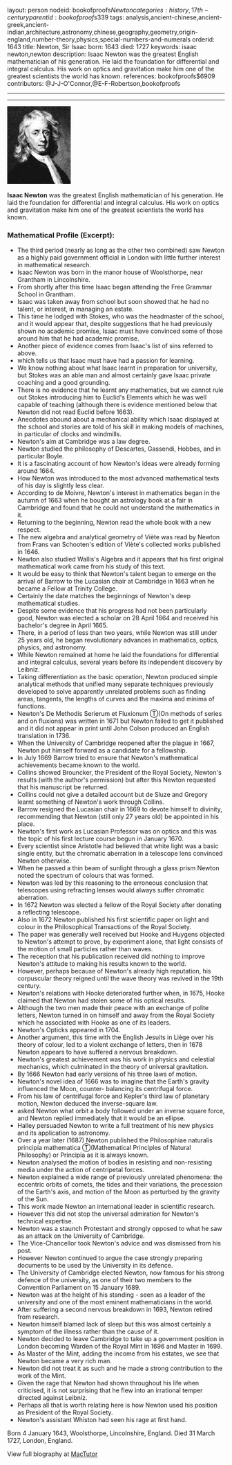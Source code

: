layout: person
nodeid: bookofproofs$Newton
categories: history,17th-century
parentid: bookofproofs$339
tags: analysis,ancient-chinese,ancient-greek,ancient-indian,architecture,astronomy,chinese,geography,geometry,origin-england,number-theory,physics,special-numbers-and-numerals
orderid: 1643
title: Newton, Sir Isaac
born: 1643
died: 1727
keywords: isaac newton,newton
description: Isaac Newton was the greatest English mathematician of his generation. He laid the foundation for differential and integral calculus. His work on optics and gravitation make him one of the greatest scientists the world has known.
references: bookofproofs$6909
contributors: @J-J-O'Connor,@E-F-Robertson,bookofproofs

---



---

![Newton.jpg](https://github.com/bookofproofs/bookofproofs.github.io/blob/main/_sources/_assets/images/portraits/Newton.jpg?raw=true)

**Isaac Newton** was the greatest English mathematician of his generation. He laid the foundation for differential and integral calculus. His work on optics and gravitation make him one of the greatest scientists the world has known.

### Mathematical Profile (Excerpt):
* The third period (nearly as long as the other two combined) saw Newton as a highly paid government official in London with little further interest in mathematical research.
* Isaac Newton was born in the manor house of Woolsthorpe, near Grantham in Lincolnshire.
* From shortly after this time Isaac began attending the Free Grammar School in Grantham.
* Isaac was taken away from school but soon showed that he had no talent, or interest, in managing an estate.
* This time he lodged with Stokes, who was the headmaster of the school, and it would appear that, despite suggestions that he had previously shown no academic promise, Isaac must have convinced some of those around him that he had academic promise.
* Another piece of evidence comes from Isaac's list of sins referred to above.
* which tells us that Isaac must have had a passion for learning.
* We know nothing about what Isaac learnt in preparation for university, but Stokes was an able man and almost certainly gave Isaac private coaching and a good grounding.
* There is no evidence that he learnt any mathematics, but we cannot rule out Stokes introducing him to Euclid's Elements which he was well capable of teaching (although there is evidence mentioned below that Newton did not read Euclid before 1663).
* Anecdotes abound about a mechanical ability which Isaac displayed at the school and stories are told of his skill in making models of machines, in particular of clocks and windmills.
* Newton's aim at Cambridge was a law degree.
* Newton studied the philosophy of Descartes, Gassendi, Hobbes, and in particular Boyle.
* It is a fascinating account of how Newton's ideas were already forming around 1664.
* How Newton was introduced to the most advanced mathematical texts of his day is slightly less clear.
* According to de Moivre, Newton's interest in mathematics began in the autumn of 1663 when he bought an astrology book at a fair in Cambridge and found that he could not understand the mathematics in it.
* Returning to the beginning, Newton read the whole book with a new respect.
* The new algebra and analytical geometry of Viète was read by Newton from Frans van Schooten's edition of Viète's collected works published in 1646.
* Newton also studied Wallis's Algebra and it appears that his first original mathematical work came from his study of this text.
* It would be easy to think that Newton's talent began to emerge on the arrival of Barrow to the Lucasian chair at Cambridge in 1663 when he became a Fellow at Trinity College.
* Certainly the date matches the beginnings of Newton's deep mathematical studies.
* Despite some evidence that his progress had not been particularly good, Newton was elected a scholar on 28 April 1664 and received his bachelor's degree in April 1665.
* There, in a period of less than two years, while Newton was still under 25 years old, he began revolutionary advances in mathematics, optics, physics, and astronomy.
* While Newton remained at home he laid the foundations for differential and integral calculus, several years before its independent discovery by Leibniz.
* Taking differentiation as the basic operation, Newton produced simple analytical methods that unified many separate techniques previously developed to solve apparently unrelated problems such as finding areas, tangents, the lengths of curves and the maxima and minima of functions.
* Newton's De Methodis Serierum et Fluxionum Ⓣ(On methods of series and on fluxions) was written in 1671 but Newton failed to get it published and it did not appear in print until John Colson produced an English translation in 1736.
* When the University of Cambridge reopened after the plague in 1667, Newton put himself forward as a candidate for a fellowship.
* In July 1669 Barrow tried to ensure that Newton's mathematical achievements became known to the world.
* Collins showed Brouncker, the President of the Royal Society, Newton's results (with the author's permission) but after this Newton requested that his manuscript be returned.
* Collins could not give a detailed account but de Sluze and Gregory learnt something of Newton's work through Collins.
* Barrow resigned the Lucasian chair in 1669 to devote himself to divinity, recommending that Newton (still only 27 years old) be appointed in his place.
* Newton's first work as Lucasian Professor was on optics and this was the topic of his first lecture course begun in January 1670.
* Every scientist since Aristotle had believed that white light was a basic single entity, but the chromatic aberration in a telescope lens convinced Newton otherwise.
* When he passed a thin beam of sunlight through a glass prism Newton noted the spectrum of colours that was formed.
* Newton was led by this reasoning to the erroneous conclusion that telescopes using refracting lenses would always suffer chromatic aberration.
* In 1672 Newton was elected a fellow of the Royal Society after donating a reflecting telescope.
* Also in 1672 Newton published his first scientific paper on light and colour in the Philosophical Transactions of the Royal Society.
* The paper was generally well received but Hooke and Huygens objected to Newton's attempt to prove, by experiment alone, that light consists of the motion of small particles rather than waves.
* The reception that his publication received did nothing to improve Newton's attitude to making his results known to the world.
* However, perhaps because of Newton's already high reputation, his corpuscular theory reigned until the wave theory was revived in the 19th  century.
* Newton's relations with Hooke deteriorated further when, in 1675, Hooke claimed that Newton had stolen some of his optical results.
* Although the two men made their peace with an exchange of polite letters, Newton turned in on himself and away from the Royal Society which he associated with Hooke as one of its leaders.
* Newton's Opticks appeared in 1704.
* Another argument, this time with the English Jesuits in Liège over his theory of colour, led to a violent exchange of letters, then in 1678 Newton appears to have suffered a nervous breakdown.
* Newton's greatest achievement was his work in physics and celestial mechanics, which culminated in the theory of universal gravitation.
* By 1666 Newton had early versions of his three laws of motion.
* Newton's novel idea of 1666 was to imagine that the Earth's gravity influenced the Moon, counter- balancing its centrifugal force.
* From his law of centrifugal force and Kepler's third law of planetary motion, Newton deduced the inverse-square law.
* asked Newton what orbit a body followed under an inverse square force, and Newton replied immediately that it would be an ellipse.
* Halley persuaded Newton to write a full treatment of his new physics and its application to astronomy.
* Over a year later (1687) Newton published the Philosophiae naturalis principia mathematica Ⓣ(Mathematical Principles of Natural Philosophy) or Principia as it is always known.
* Newton analysed the motion of bodies in resisting and non-resisting media under the action of centripetal forces.
* Newton explained a wide range of previously unrelated phenomena: the eccentric orbits of comets, the tides and their variations, the precession of the Earth's axis, and motion of the Moon as perturbed by the gravity of the Sun.
* This work made Newton an international leader in scientific research.
* However this did not stop the universal admiration for Newton's technical expertise.
* Newton was a staunch Protestant and strongly opposed to what he saw as an attack on the University of Cambridge.
* The Vice-Chancellor took Newton's advice and was dismissed from his post.
* However Newton continued to argue the case strongly preparing documents to be used by the University in its defence.
* The University of Cambridge elected Newton, now famous for his strong defence of the university, as one of their two members to the Convention Parliament on 15 January 1689.
* Newton was at the height of his standing - seen as a leader of the university and one of the most eminent mathematicians in the world.
* After suffering a second nervous breakdown in 1693, Newton retired from research.
* Newton himself blamed lack of sleep but this was almost certainly a symptom of the illness rather than the cause of it.
* Newton decided to leave Cambridge to take up a government position in London becoming Warden of the Royal Mint in 1696 and Master in 1699.
* As Master of the Mint, adding the income from his estates, we see that Newton became a very rich man.
* Newton did not treat it as such and he made a strong contribution to the work of the Mint.
* Given the rage that Newton had shown throughout his life when criticised, it is not surprising that he flew into an irrational temper directed against Leibniz.
* Perhaps all that is worth relating here is how Newton used his position as President of the Royal Society.
* Newton's assistant Whiston had seen his rage at first hand.

Born 4 January 1643, Woolsthorpe, Lincolnshire, England. Died 31 March 1727, London, England.

View full biography at [MacTutor](https://mathshistory.st-andrews.ac.uk/Biographies/Newton/)
